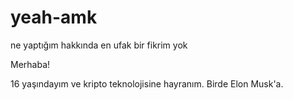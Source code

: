 # yeah-amk
ne yaptığım hakkında en ufak bir fikrim yok

Merhaba!

16 yaşındayım ve kripto teknolojisine hayranım. Birde Elon Musk'a.
